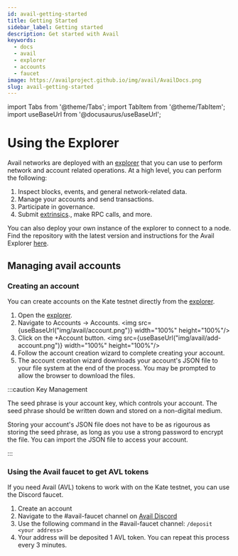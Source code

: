 ```yaml
---
id: avail-getting-started
title: Getting Started
sidebar_label: Getting started
description: Get started with Avail
keywords:
  - docs
  - avail
  - explorer
  - accounts
  - faucet
image: https://availproject.github.io/img/avail/AvailDocs.png
slug: avail-getting-started
---
```

import Tabs from '@theme/Tabs';
import TabItem from '@theme/TabItem';
import useBaseUrl from '@docusaurus/useBaseUrl';

# Using the Explorer

Avail networks are deployed with an [explorer](https://kate.avail.tools/) that you can use to perform network and account related operations. At a high level, you can perform the following:

1. Inspect blocks, events, and general network-related data.
2. Manage your accounts and send transactions.
3. Participate in governance.
4. Submit [extrinsics](https://docs.substrate.io/v3/concepts/extrinsics/)., make RPC calls, and more.

You can also deploy your own instance of the explorer to connect to a node. Find the repository with the latest version and instructions for the Avail Explorer [here](https://github.com/availproject/avail-apps).

## Managing avail accounts

### Creating an account

You can create accounts on the Kate testnet directly from the [explorer](https://kate.avail.tools/).

1. Open the [explorer](https://kate.avail.tools/).
2. Navigate to Accounts -> Accounts.
<img src={useBaseUrl("img/avail/account.png")} width="100%" height="100%"/>
3. Click on the +Account button.
<img src={useBaseUrl("img/avail/add-account.png")} width="100%" height="100%"/>
4. Follow the account creation wizard to complete creating your account.
5. The account creation wizard downloads your account's JSON file to your file system at the end of the process. You may be prompted to allow the browser to download the files.

:::caution Key Management

The seed phrase is your account key, which controls your account.
The seed phrase should be written down and stored on a non-digital medium.

Storing your account's JSON file does not have to be as rigourous as storing the seed phrase,
as long as you use a strong password to encrypt the file. You can import the JSON file to
access your account.

:::

### Using the Avail faucet to get AVL tokens

If you need Avail (AVL) tokens to work with on the Kate testnet, you can use the Discord faucet.

1. Create an account <link to account creation>
2. Navigate to the #avail-faucet channel on [Avail Discord]()
3. Use the following command in the #avail-faucet channel:
`/deposit <your address> `
4. Your address will be deposited 1 AVL token. You can repeat this process every 3 minutes.

